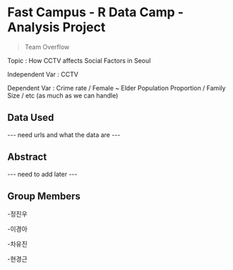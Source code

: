 # Fast Campus - R Data Camp - Analysis Project
> Team Overflow

Topic : How CCTV affects Social Factors in Seoul

Independent Var : CCTV

Dependent Var : Crime rate / Female ~ Elder Population Proportion / Family Size / etc (as much as we can handle)


## Data Used
--- need urls and what the data are ---


## Abstract
--- need to add later ---

## Group Members
-정진우

-이경아

-차유진

-현경근
